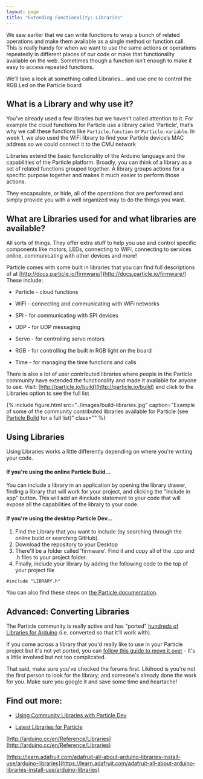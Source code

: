 ```yaml
---
layout: page
title: "Extending Functionality: Libraries"
---
```


We saw earlier that we can write functions to wrap a bunch of related operations and make them available as a single method or function call. This is really handy for when we want to use the same actions or operations repeatedly in different places of our code or make that functionality available on the web. Sometimes though a function isn’t enough to make it easy to access repeated functions. 

We’ll take a look at something called Libraries… and use one to control the RGB Led on the Particle board

## What is a Library and why use it?

You’ve already used a few libraries but we haven’t called attention to it. For example the cloud functions for Particle use a library called ‘Particle’, that’s why we call these functions like <code>Particle.function</code> or <code>Particle.variable</code>. In week 1, we also used the WiFi library to find your Particle device’s MAC address so we could connect it to the CMU network

Libraries extend the basic functionality of the Arduino language and the capabilities of the Particle platform. Broadly, you can think of a library as a set of related functions grouped together. A library groups actions for a specific purpose together and makes it much easier to perform those actions. 

They encapsulate, or hide, all of the operations that are performed and simply provide you with a well organized way to do the things you want. 

## What are Libraries used for and what libraries are available?

All sorts of things. They offer extra stuff to help you use and control specific components like motors, LEDs, connecting to WiFi, connecting to services online, communicating with other devices and more!

Particle comes with some built in libraries that you can find full descriptions of at [http://docs.particle.io/firmware/](http://docs.particle.io/firmware/) These include:

* Particle - cloud functions

* WiFi - connecting and communicating with WiFi networks

* SPI - for communicating with SPI devices 

* UDP - for UDP messaging

* Servo - for controlling servo motors

* RGB - for controlling the built in RGB light on the board

* Time - for managing the time functions and calls

There is also a lot of user contributed libraries where people in the Particle community have extended the functionality and made it available for anyone to use.  Visit: [http://particle.io/build](http://particle.io/build) and click to the Libraries option to see the full list

{% include figure.html src="../images/build-libraries.jpg" caption="Example of some of the community contributed libraries available for Particle (see [Particle Build](http://particle.io/build) for a full list)" class="" %}


## Using Libraries

Using Libraries works a little differently depending on where you're writing your code.

#### If you're using the online Particle Build...

You can include a library in an application by opening the library drawer, finding a library that will work for your project, and clicking the "include in app" button. This will add an #include statement to your code that will expose all the capabilities of the library to your code.

#### If you're using the desktop Particle Dev...

1. Find the Library that you want to include (by searching through the online build or searching GitHub). 
2. Download the repository to your Desktop 
3. There'll be a folder called 'firmware'. Find it and copy all of the .cpp and .h files to your project folder.
4. Finally, include your library by adding the following code to the top of your project file 
	
````
#include "LIBRARY.h"
````

You can also find these steps on [the Particle documentation](https://docs.particle.io/guide/tools-and-features/dev/#using-community-libraries). 

## Advanced: Converting Libraries

The Particle community is really active and has "ported" [hundreds of Libraries for Arduino](http://community.particle.io/t/libraries-to-update-for-the-photon/12000) (i.e. converted so that it'll work with). 

If you come across a library that you'd really like to use in your Particle project but it's not yet ported, you can [follow this guide to move it over](https://github.com/harrisonhjones/Spark-Ported-Libraries) - it's a little involved but not too complicated. 

That said, make sure you've checked the forums first. Likihood is you're not the first person to look for the library; and someone's already done the work for you. Make sure you google it and save some time and heartache!


## Find out more:

* [Using Community Libraries with Particle Dev](https://docs.particle.io/guide/tools-and-features/dev/#using-community-libraries)

* [Latest Libraries for Particle](https://community.particle.io/c/libraries)

[http://arduino.cc/en/Reference/Libraries](http://arduino.cc/en/Reference/Libraries)

[https://learn.adafruit.com/adafruit-all-about-arduino-libraries-install-use/arduino-libraries](https://learn.adafruit.com/adafruit-all-about-arduino-libraries-install-use/arduino-libraries)

